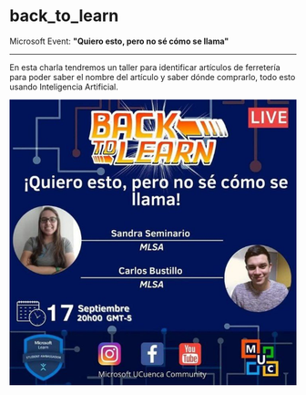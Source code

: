 # back_to_learn
Microsoft Event: **"Quiero esto, pero no sé cómo se llama"**
<hr>

En esta charla tendremos un taller para identificar artículos de ferretería para poder saber el nombre del artículo y saber dónde comprarlo, todo esto usando Inteligencia Artificial.

![Afiche](https://github.com/cabustillo13/back_to_learn/blob/main/recursos/afiche.jpg)
